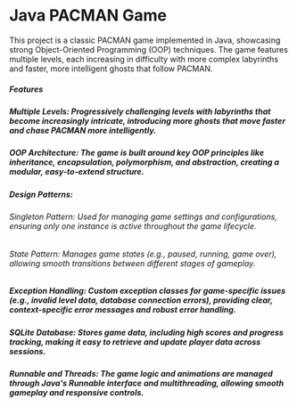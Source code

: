 # Java PACMAN Game

This project is a classic PACMAN game implemented in Java, showcasing strong Object-Oriented Programming (OOP) techniques. The game features multiple levels, each increasing in difficulty with more complex labyrinths and faster, more intelligent ghosts that follow PACMAN. 

##### Features
##### Multiple Levels: Progressively challenging levels with labyrinths that become increasingly intricate, introducing more ghosts that move faster and chase PACMAN more intelligently.
##### OOP Architecture: The game is built around key OOP principles like inheritance, encapsulation, polymorphism, and abstraction, creating a modular, easy-to-extend structure.
##### Design Patterns:
###### Singleton Pattern: Used for managing game settings and configurations, ensuring only one instance is active throughout the game lifecycle.
###### State Pattern: Manages game states (e.g., paused, running, game over), allowing smooth transitions between different stages of gameplay.
##### Exception Handling: Custom exception classes for game-specific issues (e.g., invalid level data, database connection errors), providing clear, context-specific error messages and robust error handling.
##### SQLite Database: Stores game data, including high scores and progress tracking, making it easy to retrieve and update player data across sessions.
##### Runnable and Threads: The game logic and animations are managed through Java's Runnable interface and multithreading, allowing smooth gameplay and responsive controls.

